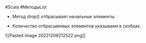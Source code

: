 #Scala #МетодыList 

* Метод drop() отбрасывает начальные элементы.

* Количество отбрасывемых элементов указываем в скобках.

![[Pasted image 20221209212522.png]]